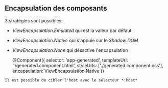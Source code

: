 ## Encapsulation des composants

3 stratégies sont possibles:

* *ViewEncapsulation.Emulated* qui est la valeur par défaut
* *ViewEncapsulation.Native* qui s'appuie sur le *Shadow DOM*
* *ViewEncapsulation.None* qui désactive l'encapsulation


    @Component({
      selector: 'app-generated',
      templateUrl: './generated.component.html',
      styleUrls: ['./generated.component.css'],
      encapsulation: ViewEncapsulation.Native
    })

`Il est possible de cibler l'host avec le sélecteur *:host*`
